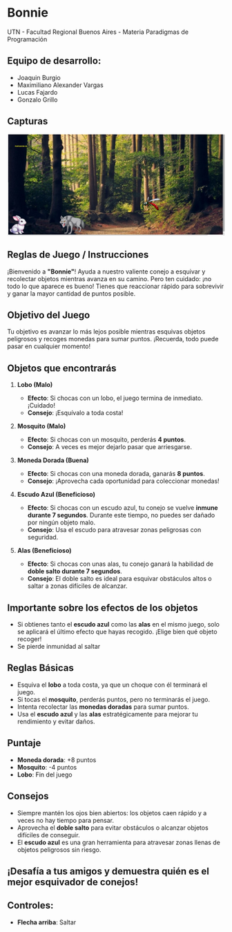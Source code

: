 #  Bonnie 

UTN - Facultad Regional Buenos Aires - Materia Paradigmas de Programación

## Equipo de desarrollo: 

- Joaquin Burgio
- Maximiliano Alexander Vargas
- Lucas Fajardo
- Gonzalo Grillo
 
## Capturas 

![Bonnie](assets/BonnieGame.png)

## Reglas de Juego / Instrucciones

¡Bienvenido a **"Bonnie"**! Ayuda a nuestro valiente conejo a esquivar y recolectar objetos mientras avanza en su camino. Pero ten cuidado: ¡no todo lo que aparece es bueno! Tienes que reaccionar rápido para sobrevivir y ganar la mayor cantidad de puntos posible.

## Objetivo del Juego

Tu objetivo es avanzar lo más lejos posible mientras esquivas objetos peligrosos y recoges monedas para sumar puntos. ¡Recuerda, todo puede pasar en cualquier momento!

## Objetos que encontrarás

1. **Lobo (Malo)**  
   - **Efecto**: Si chocas con un lobo, el juego termina de inmediato. ¡Cuidado!  
   - **Consejo**: ¡Esquívalo a toda costa!

2. **Mosquito (Malo)**  
   - **Efecto**: Si chocas con un mosquito, perderás **4 puntos**.  
   - **Consejo**: A veces es mejor dejarlo pasar que arriesgarse.

3. **Moneda Dorada (Buena)**  
   - **Efecto**: Si chocas con una moneda dorada, ganarás **8 puntos**.  
   - **Consejo**: ¡Aprovecha cada oportunidad para coleccionar monedas!

4. **Escudo Azul (Beneficioso)**  
   - **Efecto**: Si chocas con un escudo azul, tu conejo se vuelve **inmune durante 7 segundos**. Durante este tiempo, no puedes ser dañado por ningún objeto malo.  
   - **Consejo**: Usa el escudo para atravesar zonas peligrosas con seguridad.

5. **Alas (Beneficioso)**  
   - **Efecto**: Si chocas con unas alas, tu conejo ganará la habilidad de **doble salto durante 7 segundos**.  
   - **Consejo**: El doble salto es ideal para esquivar obstáculos altos o saltar a zonas difíciles de alcanzar.

## Importante sobre los efectos de los objetos

- Si obtienes tanto el **escudo azul** como las **alas** en el mismo juego, solo se aplicará el último efecto que hayas recogido. ¡Elige bien qué objeto recoger!
- Se pierde inmunidad al saltar

## Reglas Básicas

- Esquiva el **lobo** a toda costa, ya que un choque con él terminará el juego.
- Si tocas el **mosquito**, perderás puntos, pero no terminarás el juego.
- Intenta recolectar las **monedas doradas** para sumar puntos.
- Usa el **escudo azul** y las **alas** estratégicamente para mejorar tu rendimiento y evitar daños.

## Puntaje

- **Moneda dorada**: +8 puntos  
- **Mosquito**: -4 puntos  
- **Lobo**: Fin del juego  

## Consejos

- Siempre mantén los ojos bien abiertos: los objetos caen rápido y a veces no hay tiempo para pensar.
- Aprovecha el **doble salto** para evitar obstáculos o alcanzar objetos difíciles de conseguir.
- El **escudo azul** es una gran herramienta para atravesar zonas llenas de objetos peligrosos sin riesgo.

## ¡Desafía a tus amigos y demuestra quién es el mejor esquivador de conejos!

## Controles:

- **Flecha arriba**: Saltar

